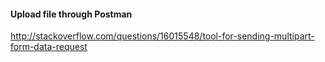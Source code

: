 
#### Upload file through Postman
http://stackoverflow.com/questions/16015548/tool-for-sending-multipart-form-data-request
